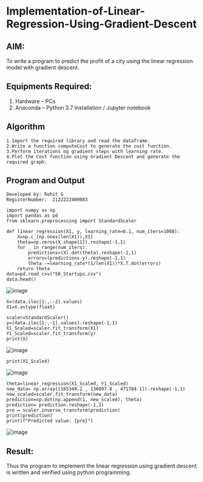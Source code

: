 # Implementation-of-Linear-Regression-Using-Gradient-Descent

## AIM:
To write a program to predict the profit of a city using the linear regression model with gradient descent.

## Equipments Required:
1. Hardware – PCs
2. Anaconda – Python 3.7 Installation / Jupyter notebook

## Algorithm
```
1.Import the required library and read the dataframe.
2.Write a function computeCost to generate the cost function.
3.Perform iterations og gradient steps with learning rate.
4.Plot the Cost function using Gradient Descent and generate the required graph.
```

## Program and Output
```
Developed by: Rohit G
RegisterNumber:  2122222400083
```
```
import numpy as np
import pandas as pd 
from sklearn.preprocessing import StandardScaler

def linear_regression(X1, y, learning_rate=0.1, num_iters=1000):
    X=np.c_[np.ones(len(X1)),X1]
    theta=np.zeros(X.shape[1]).reshape(-1,1)
    for _ in range(num_iters):
        predictions=(X).dot(theta).reshape(-1,1)
        errors=(predictions-y).reshape(-1,1)
        theta -=learning_rate*(1/len(X1))*X.T.dot(errors)
    return theta
data=pd.read_csv("50_Startups.csv")
data.head()
```

![image](https://github.com/user-attachments/assets/69ff38b8-a14b-4bda-8bcc-f0e4c2ae70a5)

```
X=(data.iloc[1:,:-2].values)
X1=X.astype(float)

scaler=StandardScaler()
y=(data.iloc[1:,-1].values).reshape(-1,1)
X1_Scaled=scaler.fit_transform(X1)
Y1_Scaled=scaler.fit_transform(y)
print(X)
```

![image](https://github.com/user-attachments/assets/aa552772-da9a-43a6-901b-3371c3a7af46)

```
print(X1_Scaled)
```

![image](https://github.com/user-attachments/assets/119148c8-298d-4777-895a-33ba36a674e5)

```
theta=linear_regression(X1_Scaled, Y1_Scaled)
new_data= np.array([165349.2 , 136897.8 , 471784.1]).reshape(-1,1)
new_scaled=scaler.fit_transform(new_data)
prediction=np.dot(np.append(1, new_scaled), theta)
prediction= prediction.reshape(-1,1)
pre = scaler.inverse_transform(prediction)
print(prediction)
print(f"Predicted value: {pre}")
```

![image](https://github.com/user-attachments/assets/4f7c0553-13ec-40f3-8e01-3090fbc38e56)


## Result:
Thus the program to implement the linear regression using gradient descent is written and verified using python programming.
